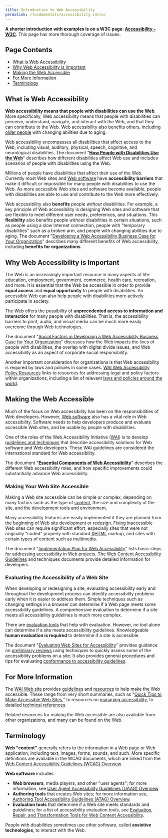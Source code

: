 ```yaml
---
title: Introduction to Web Accessibility
permalink: /fundamentals/accessibility-intro/
---
```


  <p class="highlight-version"><strong>A shorter introduction with examples is on a W3C page: <a href="http://www.w3.org/standards/webdesign/accessibility" shape="rect">Accessibility - W3C</a></strong>. This page has more thorough coverage of issues.</p>
  <div id="contents">
    <h2>Page Contents</h2>
    <ul>
      <li><a href="#i-what" shape="rect">What is Web Accessibility</a></li>
      <li><a href="#important" shape="rect">Why Web Accessibility is Important</a></li>
      <li><a href="#making" shape="rect">Making the Web Accessible</a></li>
      <li><a href="#more-info" shape="rect">For More Information</a></li>
      <li><a href="#terms" shape="rect">Terminology</a></li>
    </ul>
    <!-- end (page) contents (list)--></div>
  <h2><a name="i-what" id="i-what" shape="rect">What is Web Accessibility</a></h2>
  <p><strong>Web accessibility means that people with disabilities can use the Web</strong>.
    More specifically, Web accessibility means that people with disabilities can perceive, understand, navigate, and interact with the Web, and that they can  contribute to the Web. Web accessibility also benefits others, including <a href="../bcase/soc.html#of" shape="rect">older people</a> with changing abilities due to aging.</p>
  <p>Web accessibility encompasses all disabilities that  affect access to the Web, including visual, auditory, physical, speech, cognitive, and neurological disabilities. The document "<strong><a href="http://www.w3.org/WAI/intro/people-use-web/Overview.html" shape="rect">How People with Disabilities Use the Web</a></strong>" describes how different
    disabilities affect Web use and includes scenarios of people with
    disabilities using the Web. 
    <!-- when done, link to intro doc --> 
  </p>
  <p></p>
  <p>Millions of people  have disabilities that affect their use
    of the Web. Currently most Web sites and <a href="#software" shape="rect">Web software</a> have <strong>accessibility barriers</strong> that make it
    difficult or impossible for many people with disabilities to use the Web. As more accessible Web sites and  software become available, people with disabilities are able to use and contribute to the Web more effectively.</p>
  <p>Web accessibility  also <strong>benefits</strong> people <em>without</em> disabilities. For example, a key  principle of Web accessibility is designing Web sites and software that are flexible to meet different user needs, preferences, and situations. This <strong>flexibility</strong> also benefits people <em>without</em> disabilities in certain situations, such as people using a slow Internet connection, people with "temporary disabilities" such as a broken arm, and people with changing abilities due to aging. The document "<a href="../bcase/Overview" shape="rect">Developing a
    Web Accessibility Business Case for Your Organization</a>" describes  many different benefits of Web accessibility, including <strong>benefits for organizations</strong>.</p>
  <h2><a name="important" id="important" shape="rect">Why Web Accessibility is
    Important</a></h2>
  <p>The Web is an increasingly important resource in many aspects of life: education, employment, government, commerce, health care, recreation, and more. It is essential that the Web be accessible in order to provide <strong>equal access</strong> and <strong>equal opportunity</strong> to people with disabilities. An accessible Web can also help people with disabilities more actively participate  in society.</p>
  <p>The Web offers the possibility of <strong>unprecedented access to information and interaction</strong> for many people with disabilities. That is, the  accessibility barriers to print, audio, and visual media can be much more easily overcome through Web technologies.</p>
  <p>The document "<a href="../bcase/soc" shape="rect">Social Factors in Developing a Web Accessibility Business Case for Your Organization</a>" discusses  how the Web  impacts the lives of people with disabilities, the overlap with digital divide issues, and Web accessibility as an aspect of corporate social responsibility.</p>
  <p>Another important consideration for organizations is that Web accessibility is required by laws and policies in some cases. <a href="../policy-res" shape="rect">WAI  Web Accessibility Policy Resources</a> links to resources for addressing legal and policy factors within organizations, including a list of relevant <a href="../Policy/" shape="rect">laws and policies around the world</a>.</p>
  <h2><a name="making" id="making" shape="rect">Making the Web Accessible</a></h2>
  <p> Much of the focus on Web accessibility has been on the responsibilities of Web developers. However, <a href="#software" shape="rect">Web software</a> also has a vital role in Web accessibility. Software needs to help developers produce and evaluate accessible Web sites, and be usable by people with disabilities.</p>
  <p>One of the roles of the Web Accessibility Initiative (<a href="../about-links" shape="rect">WAI</a>) is to develop <a href="../guid-tech" shape="rect">guidelines and techniques</a> that describe accessibility solutions for Web software and Web developers. These WAI guidelines  are considered the international standard for Web accessibility.</p>
  <p>The document "<a href="components.php" shape="rect"><strong>Essential Components of
    Web Accessibility</strong></a>" describes the different  Web accessibility roles, and how specific improvements could substantially advance Web accessibility.</p>
  <h3><a name="specific" id="specific" shape="rect">Making Your Web Site Accessible</a></h3>
  <p>Making a Web site accessible can be simple or complex, depending on many factors such as the type of <a href="#content" shape="rect">content</a>, the size and complexity of the site, and the
    development tools and environment.</p>
  <p>Many accessibility features are easily implemented if they are planned from the beginning of Web site development or redesign. Fixing inaccessible Web sites can require significant effort, especially sites that were not originally "coded" properly with standard <acronym title="Extensible HyperText Markup Language">XHTML</acronym> markup, and
    sites with certain types of content such as multimedia.</p>
  <p>The document "<a href="/WAI/impl/Overview" shape="rect">Implementation Plan for Web
    Accessibility</a>" 
    <!-- title of resource might change --> 
    lists basic steps for addressing  accessibility in Web projects. The <a href="wcag.php" shape="rect">Web Content Accessibility Guidelines</a> and techniques documents provide detailed information for developers.</p>
  <h3><a name="evaluate" id="evaluate" shape="rect"> Evaluating the Accessibility of a Web Site</a></h3>
  <p>When developing or redesigning a site, evaluating accessibility early and throughout the development process can identify accessibility problems early when it is easier to address them. Simple techniques such as changing settings in a  browser can  determine if a Web page meets some accessibility guidelines. A comprehensive evaluation to determine if a site  meets all accessibility guidelines  is much more complex.</p>
  <p>There are <a href="/WAI/ER/existingtools.html" shape="rect">evaluation  tools</a> that  help with evaluation. However, no tool alone can determine if a site meets accessibility guidelines. Knowledgeable <strong>human evaluation is required</strong> to determine if a site is accessible.</p>
  <p>The document "<a href="/WAI/eval/Overview.html" shape="rect">Evaluating Web Sites for
    Accessibility</a>"  provides guidance on <a href="/WAI/eval/preliminary" shape="rect">preliminary reviews</a> using techniques to quickly assess some of the accessibility problems on a site. It also provides  general procedures and tips for evaluating <a href="/WAI/eval/conformance" shape="rect">conformance to accessibility guidelines</a>.</p>
  <h2><a id="more-info" name="more-info" shape="rect">For More Information</a></h2>
  <p>The <a href="/WAI/" shape="rect">WAI Web site</a> provides <a href="../guid-tech" shape="rect">guidelines</a> and <a href="/WAI/Resources/" shape="rect"> resources</a> to help make the Web accessible. These range from very short summaries, such as "<a href="/WAI/References/QuickTips/" shape="rect">Quick Tips to
    Make Accessible Web Sites</a>," to resources on <a href="../managing" shape="rect">managing accessibility</a>, to detailed <a href="/TR/tr-activity#WAITechnicalActivity" shape="rect">technical references</a>.</p>
  <p>Related resources for making the Web accessible are also available from other organizations, and many can be found on the Web.</p>
  <h2><a id="terms" name="terms" shape="rect">Terminology</a></h2>
  <p><a name="content" id="content" shape="rect"></a><strong>Web "content"</strong> generally refers to the information in a Web page or Web application,
    including text, images, forms, sounds, and such. More specific definitions
    are available in the WCAG documents, which are linked from the <a href="wcag.php" shape="rect">Web Content Accessibility Guidelines (WCAG) Overview</a>.</p>
  <p><a name="software" id="software" shape="rect"></a><strong>Web software</strong> includes:</p>
  <ul>
    <li><strong>Web browsers</strong>, media players, and other "user agents"; for more
      information, see <a href="uaag.php" shape="rect">User Agent Accessibility Guidelines
      (UAAG) Overview</a>.</li>
    <!-- add assisitve technologies -->
    <li><strong>Authoring tools</strong> that creates Web sites; for more information see, <a href="atag.php" shape="rect">Authoring Tool Accessibility Guidelines (ATAG)
      Overview</a>.</li>
    <li><strong>Evaluation tools</strong> that determine if a Web site meets standards and
      guidelines; for a list of accessibility evaluation tools, see <a href="/WAI/ER/existingtools" shape="rect">Evaluation, Repair, and Transformation Tools
      for Web Content Accessibility</a>.</li>
  </ul>
  <p>People with disabilities sometimes use other software, called <strong>assistive technologies</strong>, to interact with the Web.</p>
